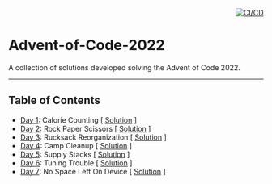 
<div style="text-align:right">
    <a href="https://github.com/copev313/Advent-of-Code-2022/actions/workflows/solution-tests.yml"
         title="CI/CD">
          <img src="https://github.com/copev313/Advent-of-Code-2022/actions/workflows/solution-tests.yml/badge.svg"
                alt="CI/CD">
    </a>
</div>

# Advent-of-Code-2022

A collection of solutions developed solving the Advent of Code 2022.

--------

## Table of Contents

- [Day 1](https://adventofcode.com/2022/day/1):  Calorie Counting [ [Solution](src/day1.py) ]
- [Day 2](https://adventofcode.com/2022/day/2): Rock Paper Scissors [ [Solution](src/day2.py) ]
- [Day 3](https://adventofcode.com/2022/day/3): Rucksack Reorganization [ [Solution](src/day3.py) ]
- [Day 4](https://adventofcode.com/2022/day/4): Camp Cleanup [ [Solution](src/day4.py) ]
- [Day 5](https://adventofcode.com/2022/day/5): Supply Stacks [ [Solution](src/day5.py) ]
- [Day 6](https://adventofcode.com/2022/day/6): Tuning Trouble [ [Solution](src/day6.py) ]
- [Day 7](https://adventofcode.com/2022/day/7): No Space Left On Device [ [Solution](src/day7.py) ]
